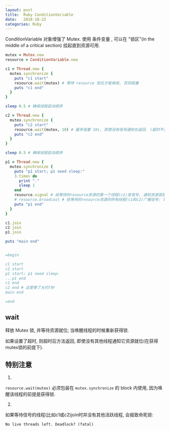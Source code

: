 ```yaml
---
layout: post
title:  Ruby ConditionVariable  
date:   2018-10-22
categories: Ruby
---
```


ConditionVariable 对象增强了 Mutex. 使用 条件变量 , 可以在 "锁区"(in the middle of a critical section) 挂起直到资源可用.

```ruby
mutex = Mutex.new
resource = ConditionVariable.new

c1 = Thread.new {
  mutex.synchronize {
    puts "c1 start"
    resource.wait(mutex) # 等待 resource 到位才能继续, 否则阻塞
    puts "c1 end"
  }
}

sleep 0.5 # 确保线程启动顺序

c2 = Thread.new {
  mutex.synchronize {
    puts "c2 start"
    resource.wait(mutex, 10) # 最多阻塞 10s, 即使没有信号通知也返回. (超时不影响锁的竞争)
    puts "c2 end"
  }
}

sleep 0.5 # 确保线程启动顺序

p1 = Thread.new {
  mutex.synchronize {
    puts "p1 start; p1 need sleep:"
    3.times do
      print "."
      sleep 1
    end
    resource.signal # 给等待的resource资源的第一个线程(c1)发信号, 通知资源其到位了: 将其唤醒
    # resource.broadcast # 给等待的resource资源的所有线程(c1和c2)广播信号: 将他们唤醒
    puts "p1 end"
  }
}

c1.join
c2.join
p1.join

puts "main end"


=begin

c1 start
c2 start
p1 start; p1 need sleep:
...p1 end
c1 end 
c2 end # 这里等了大约7秒
main end

=end
```

## wait

释放 Mutex 锁, 并等待资源就位; 当唤醒线程的时候重新获得锁.

如果设置了超时, 则超时后方法返回, 即使没有其他线程通知它资源就位(在获得mutex锁的前提下).


## 特别注意

1. 

`resource.wait(mutex)` 必须包装在 `mutex.synchronize` 的 block 内使用, 因为唤醒该线程的前提是获得锁.
 

2. 

如果等待信号的线程(比如c1或c2)join时并没有其他活跃线程, 会报致命死锁: 

`No live threads left. Deadlock? (fatal)`